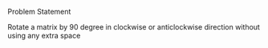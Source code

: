Problem Statement

Rotate a matrix by 90 degree in clockwise or anticlockwise direction without using any extra space
